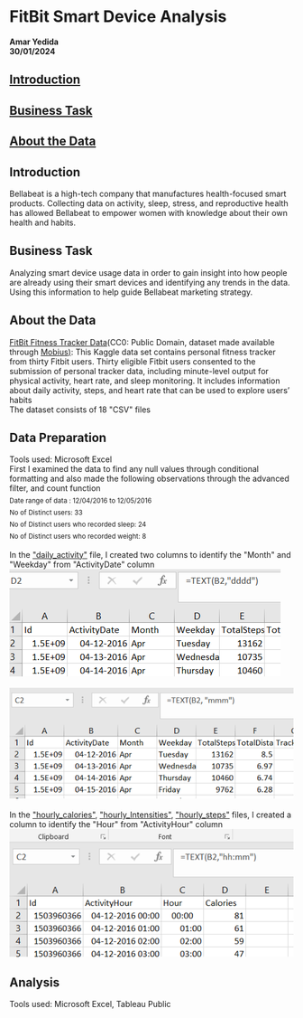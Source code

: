 # **FitBit Smart Device Analysis**
**Amar Yedida**<br>
**30/01/2024**<br>
## [**Introduction**](#introduction)  
## [**Business Task**](#business-task)  
## [**About the Data**](#about-the-data)

## Introduction<br>
Bellabeat is a high-tech company that manufactures health-focused smart products. Collecting data on activity, sleep, stress, and reproductive health has allowed Bellabeat to empower women with knowledge about their own health and habits.
## Business Task<br>
Analyzing smart device usage data in order to gain insight into how people are already using their smart devices and identifying any trends in the data. Using this information to help guide Bellabeat marketing strategy.<br>
## About the Data
<a href="https://www.kaggle.com/datasets/arashnic/fitbit">FitBit Fitness Tracker Data</a>(CC0: Public Domain, dataset made available through <a href="https://www.kaggle.com/arashnic">Mobius)</a>: This Kaggle data set contains personal fitness tracker from thirty Fitbit users. Thirty eligible Fitbit users consented to the submission of personal tracker data, including minute-level output for physical activity, heart rate, and sleep monitoring. It includes information about daily activity, steps, and heart rate that can be used to explore users’ habits <br>
The dataset consists of 18 "CSV" files
## Data Preparation
Tools used: Microsoft Excel <br> 
First I examined the data to find any null values through conditional formatting and also made the following observations through the advanced filter, and count function <br>
<sub> Date range of data : 12/04/2016 to 12/05/2016  <br>
No of Distinct users: 33<br>
No of Distinct users who recorded sleep: 24 <br>
No of Distinct users who recorded weight: 8</sub><br>
<br>
In the ["daily_activity"](cleaned%20data/daily_activity.csv) file, I created two columns to identify the "Month" and "Weekday" from "ActivityDate" column <br>
![day_formula](Images/Formula_date.png)<br>
<br>![month_formula](Images/Formula_month.png)<br>
<br>
In the ["hourly_calories"](cleaned%20data/hourly_calories.csv), ["hourly_Intensities"](cleaned%20data/hourly_Intensities.csv), ["hourly_steps"](cleaned%20data/hourly_steps.csv) files, I created a column to identify the "Hour" from "ActivityHour" column<br>
![hour_formula](Images/Formula_hour.png) <br>
## Analysis
Tools used: Microsoft Excel, Tableau Public





